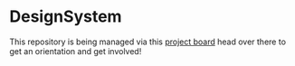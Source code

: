 # DesignSystem

This repository is being managed via this [project board](https://github.com/DemocracyEarth/DesignSystem/projects/1) head over there to get an orientation and get involved!
